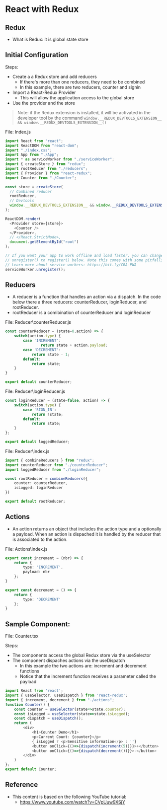 # React with Redux

## Redux

- What is Redux: it is global state store

## Initial Configuration

Steps:

- Create a a Redux store and add reducers
  - If there's more than one reducers, they need to be combined
  - In this example, there are two reducers, counter and signin
- Import a React-Redux Provider
  - This will allow the application access to the global store
- Use the provider and the store

> Note: if the Redux extension is installed, it will be activated in the developer tool by the command ```window.__REDUX_DEVTOOLS_EXTENSION__ && window.__REDUX_DEVTOOLS_EXTENSION__()```

File: Index.js

```typescript
import React from "react";
import ReactDOM from "react-dom";
import "./index.css";
import App from "./App";
import * as serviceWorker from "./serviceWorker";
import { createStore } from "redux";
import rootReducer from "./reducers";
import { Provider } from "react-redux";
import Counter from "./Counter";

const store = createStore(
  // Combined reducer
  rootReducer,
  // Devtools
  window.__REDUX_DEVTOOLS_EXTENSION__ && window.__REDUX_DEVTOOLS_EXTENSION__()
);

ReactDOM.render(
  <Provider store={store}>
    <Counter />
  </Provider>,
  // </React.StrictMode>,
  document.getElementById("root")
);

// If you want your app to work offline and load faster, you can change
// unregister() to register() below. Note this comes with some pitfalls.
// Learn more about service workers: https://bit.ly/CRA-PWA
serviceWorker.unregister();
```

## Reducers

- A reducer is a function that handles an action via a dispatch. In the code below there a three reducers: counterReducer, loginReducer, and rootReducer.
- rootReducer is a comibination of counterReducer and loginReducer

File: Reducer\counterReducer.js

```typescript
const counterReducer = (state=0,action) => {
    switch(action.type) {
        case 'INCREMENT': 
                return state + action.payload;
        case 'DECREMENT':
            return state - 1;
        default:
            return state;
    }
}

export default counterReducer;
```

File: Reducer\loginReducer.js
```typescript
const loginReducer = (state=false, action) => {
    switch(action.type) {
        case 'SIGN_IN':
            return !state;
        default:
            return state;
    }
};

export default loggedReducer;
```

File: Reducer\index.js

```typescript
import { combineReducers } from "redux";
import counterReducer from "./counterReducer";
import loggedReducer from "./loginReducer";

const rootReducer = combineReducers({
    counter: counterReducer,
    isLogged: loginReducer
})

export default rootReducer;
```

## Actions

- An action returns an object that includes the action type and a optionally a payload. When an action is dispached it is handled by the reducer that is associated to the action.

File: Actions\index.js

```typescript
export const increment = (nbr) => {
    return {
        type: 'INCREMENT',
        payload: nbr
    };
}

export const decrement = () => {
    return {
        type: 'DECREMENT'
    };
}
```

## Sample Component:

File: Counter.tsx

Steps:

- The components access the global Redux store via the useSelector
- The component dispaches actions via the useDispatch
  - In this example the two actions are: increment and decrement functions
  - Notice that the increment function receives a parameter called the payload

```typescript
import React from 'react';
import { useSelector, useDispatch } from 'react-redux';
import { increment, decrement } from "./actions";
function Counter() {
    const counter = useSelector(state=>state.counter);
    const isLogged = useSelector(state=>state.isLogged);
    const dispatch = useDispatch();
    return (
        <div>
            <h1>Counter Demo</h1>
            <p>Current Count: {counter}</p>
            { isLogged ? <p>Sensitive information</p> : ''}
            <button onClick={()=>{dispatch(increment(5))}}>+</button>
            <button onClick={()=>{dispatch(decrement())}}>-</button>
        </div>
    )
};
export default Counter;
```

## Reference

- This content is based on the following YouTube tutorial:
  - https://www.youtube.com/watch?v=CVpUuw9XSjY

 
